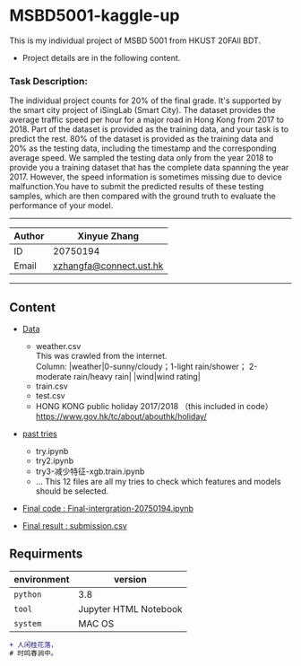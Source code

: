 MSBD5001-kaggle-up
===========================
This is my individual project of MSBD 5001 from HKUST 20FAll BDT.
* Project details are in the following content.

### Task Description:
The individual project counts for 20% of the final grade. It's supported by the smart city project of iSingLab (Smart City).
The dataset provides the average traffic speed per hour for a major road in Hong Kong from 2017 to 2018. Part of the dataset is provided as the training data, and your task is to predict the rest. 80% of the dataset is provided as the training data and 20% as the testing data, including the timestamp and the corresponding average speed. We sampled the testing data only from the year 2018 to provide you a training dataset that has the complete data spanning the year 2017. However, the speed information is sometimes missing due to device malfunction.You have to submit the predicted results of these testing samples, which are then compared with the ground truth to evaluate the performance of your model.

****
	
|Author|Xinyue Zhang|
|---|---
|ID|20750194
|Email|xzhangfa@connect.ust.hk


****
## Content
* [Data](#Data)
    * weather.csv  
      This was crawled from the internet.  
      Column:
      |weather|0-sunny/cloudy；1-light rain/shower； 2-moderate rain/heavy rain|
      |wind|wind rating|
    * train.csv
    * test.csv
    * HONG KONG public holiday 2017/2018 （this included in code）
      https://www.gov.hk/tc/about/abouthk/holiday/
      
* [past tries](#文本)
    * try.ipynb
    * try2.ipynb
    * try3-减少特征-xgb.train.ipynb
    * ...
      This 12 files are all my tries to check which features and models should be selected.
      
* [Final code : Final-intergration-20750194.ipynb](#dd)

* [Final result : submission.csv](#文本)

Requirments
------
|environment|version|
|----|-----|
|`python`|3.8|
|`tool`| Jupyter HTML Notebook|
|`system`|MAC OS|


```diff
+ 人闲桂花落，
# 时鸣春涧中。
```

